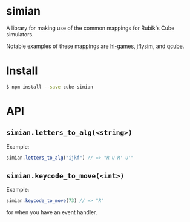 simian
======

A library for making use of the common mappings for Rubik's Cube simulators.

Notable examples of these mappings are [hi-games](http://hi-games.net/cube/),
[jflysim](http://jfly.cubing.net/jflysim/qqTimer.html), and
[qcube](http://mzrg.com/js/qcube-v2.html).

# Install

```bash
$ npm install --save cube-simian
```

# API

## `simian.letters_to_alg(<string>)`

Example:
```javascript
simian.letters_to_alg("ijkf") // => "R U R' U'"
```

## `simian.keycode_to_move(<int>)`

Example:
```javascript
simian.keycode_to_move(73) // => "R"
```

for when you have an event handler.
